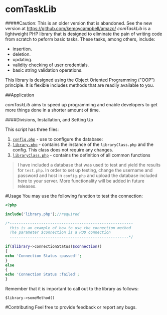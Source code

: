 # comTaskLib

#####Caution: This is an older version that is abandoned. See the new version at https://github.com/kemoycampbell/amazo/
_comTaskLib_ is a lightweight PHP library that is designed to eliminate the pain of writing code from scratch
to peform basic tasks. These tasks, among others, include:
* insertion.
* deletion.
* updating.
* validity checking of user credentials.
* basic string validation operations.

This library is designed using the Object Oriented Programming ("OOP") principle. It is flexible includes methods that are readily available to you.

##Application

_comTaskLib_ aims to speed up programming and enable developers to get more things done in a shorter amount of time.

####Divisions, Installation, and Setting Up

This script has three files:

1. [`config.php`](https://github.com/kemoycampbell/comTaskLib/blob/master/config.php) - use to configure the database:
2. [`library.php`](https://github.com/kemoycampbell/comTaskLib/blob/master/library.php) - contains the instance of the `libraryClass.php` and the config. This class does not require any changes.
3. [`libraryClass.php`](https://github.com/kemoycampbell/comTaskLib/blob/master/libraryClass.php) - contains the definition of all common functions

> I  have included a database that was used to test and yield the results for `test.php`. In order to set up testing, change the username and password and host in `config.php` and upload the database included here to your server. More functionality will be added in future releases.

#Usage
You may use the following function to test the connection:
```php
<?php

include('library.php');//required

/*-------------------------------------------------------
  this is an example of how to use the connection method
  The parameter $connection is a PDO connection 
  -----------------------------------------------------*/
  
if($library->connectionStatus($connection))
{
echo 'Connection Status :passed!';
}
else
{
echo 'Connection Status :failed';
}
```
Remember that it is important to call out to the library as follows:

    $library->someMethod()

#Contributing
Feel free to provide feedback or report any bugs.
